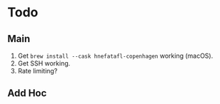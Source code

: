 # Todo

## Main

1. Get `brew install --cask hnefatafl-copenhagen` working (macOS).
2. Get SSH working.
3. Rate limiting?

## Add Hoc
